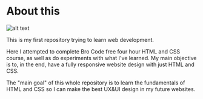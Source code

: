 # About this

![alt text](https://img.shields.io/badge/60%25-In%20progress-yellow)

This is my first repository trying to learn web development. 

Here I attempted to complete Bro Code free four hour HTML and CSS course, as well as do experiments with what I've learned. My main objective is to, in the end, have a fully responsive website design with just HTML and CSS. 

The "main goal" of this whole repository is to learn the fundamentals of HTML and CSS so I can make the best UX&UI design in my future websites. 
